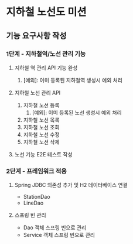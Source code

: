# 지하철 노선도 미션 

## 기능 요구사항 작성

### 1단계 - 지하철역/노선 관리 기능

1. 지하철 역 관리 API 기능 완성
   1. [예외]: 이미 등록된 지하철역 생성시 예외 처리

2. 지하철 노선 관리 API
   1. 지하철 노선 등록
      1. [예외]: 이미 등록된 노선 생성시 예외 처리
   2. 지하철 노선 목록
   3. 지하철 노선 조회
   4. 지하철 노선 수정
   5. 지하철 노선 삭제

3. 노선 기능 E2E 테스트 작성 

### 2단계 - 프레임워크 적용
   1. Spring JDBC 의존성 추가 및 H2 데이터베이스 연결
      - StationDao
      - LineDao

   2. 스프링 빈 관리 
      - Dao 객체 스프링 빈으로 관리 
      - Service 객체 스프링 빈으로 관리